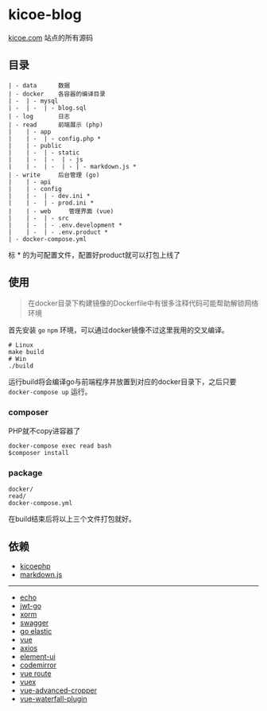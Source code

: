 # kicoe-blog

[kicoe.com](kicoe.com) 站点的所有源码

## 目录

```
| - data      数据
| - docker    各容器的编译目录
| -  | - mysql
| -  | -  | - blog.sql
| - log       日志
| - read      前端展示 (php)
|    | - app
|    | -  | - config.php *
|    | - public
|    | -  | - static
|    | -  | -  | - js 
|    | -  | -  | - | - markdown.js * 
| - write     后台管理 (go)
|    | - api
|    | - config
|    | -  | - dev.ini *
|    | -  | - prod.ini *
|    | - web     管理界面 (vue)
|    | -  | - src 
|    | -  | - .env.development *
|    | -  | - .env.product *
| - docker-compose.yml
```
标 * 的为可配置文件，配置好product就可以打包上线了

## 使用

> 在docker目录下构建镜像的Dockerfile中有很多注释代码可能帮助解锁网络环境

首先安装 `go` `npm` 环境，可以通过docker镜像不过这里我用的交叉编译。

```shell
# Linux
make build
# Win
./build
```

运行build将会编译go与前端程序并放置到对应的docker目录下，之后只要 `docker-compose up` 运行。

### composer

PHP就不copy进容器了
```shell
docker-compose exec read bash
$composer install
```

### package

```
docker/
read/
docker-compose.yml
```
在build结束后将以上三个文件打包就好。

## 依赖

* [kicoephp](https://github.com/moonprism/kicoephp-src)
* [markdown.js](https://github.com/moonprism/markdown.js)

---

* [echo](https://github.com/labstack/echo)
* [jwt-go](https://github.com/dgrijalva/jwt-go)
* [xorm](https://github.com/go-xorm/xorm)
* [swagger](https://github.com/go-swagger/go-swagger)
* [go elastic](gopkg.in/olivere/elastic.v5)
* [vue](https://github.com/vuejs/vue)
* [axios](https://github.com/axios/axios)
* [element-ui](https://github.com/ElemeFE/element)
* [codemirror](https://github.com/vuejs/vue)
* [vue route](https://github.com/vuejs/vue-router)
* [vuex](https://github.com/vuejs/vuex)
* [vue-advanced-cropper](https://github.com/Norserium/vue-advanced-cropper)
* [vue-waterfall-plugin](https://github.com/heikaimu/vue-waterfall-plugin)